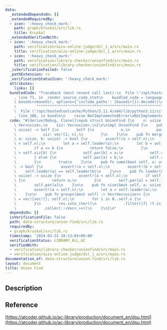 ```yaml
---
data:
  _extendedDependsOn: []
  _extendedRequiredBy:
  - icon: ':heavy_check_mark:'
    path: graph/kruskal/src/lib.rs
    title: Kruskal
  _extendedVerifiedWith:
  - icon: ':heavy_check_mark:'
    path: verification/aizu-online-judge/dsl_1_a/src/main.rs
    title: verification/aizu-online-judge/dsl_1_a/src/main.rs
  - icon: ':heavy_check_mark:'
    path: verification/library-checker/unionfind/src/main.rs
    title: verification/library-checker/unionfind/src/main.rs
  _isVerificationFailed: false
  _pathExtension: rs
  _verificationStatusIcon: ':heavy_check_mark:'
  attributes:
    links: []
  bundledCode: "Traceback (most recent call last):\n  File \"/opt/hostedtoolcache/Python/3.11.4/x64/lib/python3.11/site-packages/onlinejudge_verify/documentation/build.py\"\
    , line 71, in _render_source_code_stat\n    bundled_code = language.bundle(stat.path,\
    \ basedir=basedir, options={'include_paths': [basedir]}).decode()\n          \
    \         ^^^^^^^^^^^^^^^^^^^^^^^^^^^^^^^^^^^^^^^^^^^^^^^^^^^^^^^^^^^^^^^^^^^^^^^^^^^^^^^^^\n\
    \  File \"/opt/hostedtoolcache/Python/3.11.4/x64/lib/python3.11/site-packages/onlinejudge_verify/languages/rust.py\"\
    , line 288, in bundle\n    raise NotImplementedError\nNotImplementedError\n"
  code: "#[derive(Debug, Clone)]\npub struct UnionFind {\n    n: usize,\n    par:\
    \ Vec<usize>,\n    siz: Vec<usize>,\n}\n\nimpl UnionFind {\n    pub fn new(n:\
    \ usize) -> Self {\n        Self {\n            n,\n            par: (0..n).collect::<Vec<usize>>(),\n\
    \            siz: vec![1; n],\n        }\n    }\n\n    pub fn merge(&mut self,\
    \ a: usize, b: usize) -> bool {\n        assert!(a < self.n);\n        assert!(b\
    \ < self.n);\n        let a = self.leader(a);\n        let b = self.leader(b);\n\
    \        if a == b {\n            return false;\n        }\n        if self.siz[a]\
    \ > self.siz[b] {\n            self.par[b] = a;\n            self.siz[a] += self.siz[b];\n\
    \        } else {\n            self.par[a] = b;\n            self.siz[b] += self.siz[a];\n\
    \        }\n        true\n    }\n\n    pub fn same(&mut self, a: usize, b: usize)\
    \ -> bool {\n        assert!(a < self.n);\n        assert!(b < self.n);\n    \
    \    self.leader(a) == self.leader(b)\n    }\n\n    pub fn leader(&mut self, a:\
    \ usize) -> usize {\n        assert!(a < self.n);\n        if self.par[a] == a\
    \ {\n            return a;\n        }\n        self.par[a] = self.leader(self.par[a]);\n\
    \        self.par[a]\n    }\n\n    pub fn size(&mut self, a: usize) -> usize {\n\
    \        assert!(a < self.n);\n        let a = self.leader(a);\n        self.siz[a]\n\
    \    }\n\n    pub fn groups(&mut self) -> Vec<Vec<usize>> {\n        let mut res\
    \ = vec![vec![]; self.n];\n        for i in 0..self.n {\n            res[self.leader(i)].push(i);\n\
    \        }\n        res.into_iter()\n            .filter(|f| !f.is_empty())\n\
    \            .collect::<Vec<_>>()\n    }\n}\n"
  dependsOn: []
  isVerificationFile: false
  path: data-structure/union-find/src/lib.rs
  requiredBy:
  - graph/kruskal/src/lib.rs
  timestamp: '2024-03-22 18:13:01+09:00'
  verificationStatus: LIBRARY_ALL_AC
  verifiedWith:
  - verification/library-checker/unionfind/src/main.rs
  - verification/aizu-online-judge/dsl_1_a/src/main.rs
documentation_of: data-structure/union-find/src/lib.rs
layout: document
title: Union Find
---
```


## Description

## Reference

[https://atcoder.github.io/ac-library/production/document_en/dsu.html](https://atcoder.github.io/ac-library/production/document_en/dsu.html)
